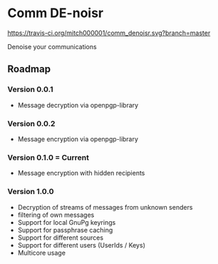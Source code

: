 # Comm DE-noisr
https://travis-ci.org/mitch000001/comm_denoisr.svg?branch=master

Denoise your communications

## Roadmap

### Version 0.0.1

* Message decryption via openpgp-library

### Version 0.0.2

* Message encryption via openpgp-library

### Version 0.1.0 = Current

* Message encryption with hidden recipients

### Version 1.0.0

* Decryption of streams of messages from unknown senders
* filtering of own messages
* Support for local GnuPg keyrings
* Support for passphrase caching
* Support for different sources
* Support for different users (UserIds / Keys)
* Multicore usage
